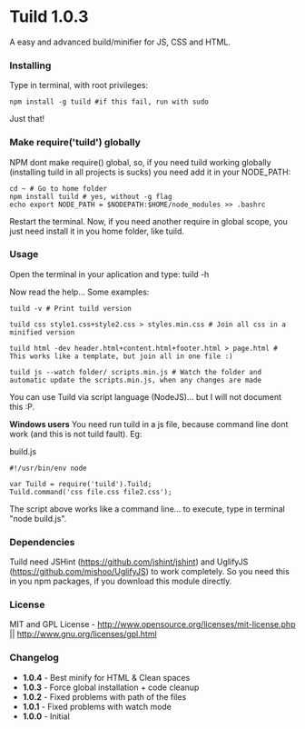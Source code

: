 # Tuild 1.0.3
A easy and advanced build/minifier for JS, CSS and HTML.

### Installing

Type in terminal, with root privileges:

	npm install -g tuild #if this fail, run with sudo

Just that!

### Make require('tuild') globally

NPM dont make require() global, so, if you need tuild working globally (installing tuild in all projects is sucks) you need add it in your NODE_PATH:

	cd ~ # Go to home folder
	npm install tuild # yes, without -g flag
	echo export NODE_PATH = $NODEPATH:$HOME/node_modules >> .bashrc

Restart the terminal. Now, if you need another require in global scope, you just need install it in you home folder, like tuild.

### Usage
Open the terminal in your aplication and type:
	tuild -h
	
Now read the help... Some examples:

	tuild -v # Print tuild version
	
	tuild css style1.css+style2.css > styles.min.css # Join all css in a minified version
	
	tuild html -dev header.html+content.html+footer.html > page.html # This works like a template, but join all in one file :)
	
	tuild js --watch folder/ scripts.min.js # Watch the folder and automatic update the scripts.min.js, when any changes are made

You can use Tuild via script language (NodeJS)... but I will not document this :P.

<b>Windows users</b>
You need run tuild in a js file, because command line dont work (and this is not tuild fault). Eg:

build.js

	#!/usr/bin/env node
	
	var Tuild = require('tuild').Tuild;
	Tuild.command('css file.css file2.css');

The script above works like a command line... to execute, type in terminal "node build.js".

### Dependencies

Tuild need JSHint (<https://github.com/jshint/jshint>) and UglifyJS (<https://github.com/mishoo/UglifyJS>) to work completely. So you need this in you npm packages, if you download this module directly.

### License

MIT and GPL License - <http://www.opensource.org/licenses/mit-license.php> || <http://www.gnu.org/licenses/gpl.html>

### Changelog
 * <b>1.0.4</b> - Best minify for HTML & Clean spaces
 * <b>1.0.3</b> - Force global installation + code cleanup
 * <b>1.0.2</b> - Fixed problems with path of the files
 * <b>1.0.1</b> - Fixed problems with watch mode
 * <b>1.0.0</b> - Initial